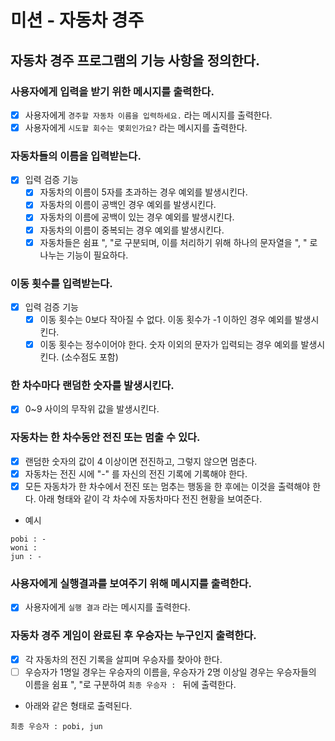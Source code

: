 # 미션 - 자동차 경주

## 자동차 경주 프로그램의 기능 사항을 정의한다.

### 사용자에게 입력을 받기 위한 메시지를 출력한다.

-[x] 사용자에게 `경주할 자동차 이름을 입력하세요.` 라는 메시지를 출력한다.
-[x] 사용자에게 `시도할 회수는 몇회인가요?` 라는 메시지를 출력한다.

### 자동차들의 이름을 입력받는다.

- [x] 입력 검증 기능
    -[x] 자동차의 이름이 5자를 초과하는 경우 예외를 발생시킨다.
    -[x] 자동차의 이름이 공백인 경우 예외를 발생시킨다.
    -[x] 자동차의 이름에 공백이 있는 경우 예외를 발생시킨다.
    -[x] 자동차의 이름이 중복되는 경우 예외를 발생시킨다.
    -[x] 자동차들은 쉼표 ", "로 구분되며, 이를 처리하기 위해 하나의 문자열을 ", " 로 나누는 기능이 필요하다.

### 이동 횟수를 입력받는다.

-[x] 입력 검증 기능
    -[x] 이동 횟수는 0보다 작아질 수 없다. 이동 횟수가 -1 이하인 경우 예외를 발생시킨다.
    -[x] 이동 횟수는 정수이어야 한다. 숫자 이외의 문자가 입력되는 경우 예외를 발생시킨다. (소수점도 포함)

### 한 차수마다 랜덤한 숫자를 발생시킨다.

-[x] 0~9 사이의 무작위 값을 발생시킨다.

### 자동차는 한 차수동안 전진 또는 멈출 수 있다.

-[x] 랜덤한 숫자의 값이 4 이상이면 전진하고, 그렇지 않으면 멈춘다.
-[x] 자동차는 전진 시에 "-" 를 자신의 전진 기록에 기록해야 한다.
-[x] 모든 자동차가 한 차수에서 전진 또는 멈추는 행동을 한 후에는 이것을 출력해야 한다. 아래 형태와 같이 각 차수에 자동차마다 전진 현황을 보여준다.
- 예시

```agsl
pobi : -
woni : 
jun : -
```

### 사용자에게 실행결과를 보여주기 위해 메시지를 출력한다.

- [x] 사용자에게 `실행 결과` 라는 메시지를 출력한다.

### 자동차 경주 게임이 완료된 후 우승자는 누구인지 출력한다.

-[x] 각 자동차의 전진 기록을 살피며 우승자를 찾아야 한다.
-[ ] 우승자가 1명일 경우는 우승자의 이름을, 우승자가 2명 이상일 경우는 우승자들의 이름을 쉼표 ", "로 구분하여 `최종 우승자 : ` 뒤에 출력한다.

- 아래와 같은 형태로 출력된다.
```agsl
최종 우승자 : pobi, jun
```


